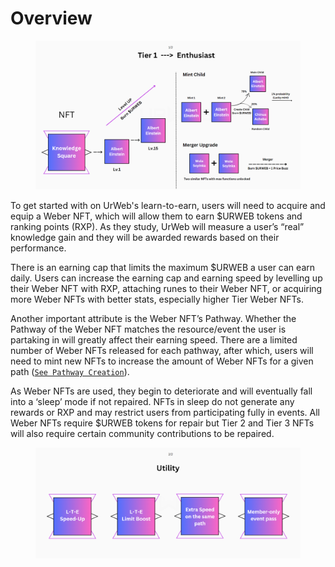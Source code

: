 # Overview

<figure><img src="../../.gitbook/assets/UrWeb Overview NFT.png" alt=""><figcaption></figcaption></figure>

To get started with on UrWeb's learn-to-earn, users will need to acquire and equip a Weber NFT, which will allow them to earn $URWEB tokens and ranking points (RXP). As they study, UrWeb will measure a user’s “real” knowledge gain and they will be awarded rewards based on their performance.&#x20;

There is an earning cap that limits the maximum $URWEB a user can earn daily. Users can increase the earning cap and earning speed by levelling up their Weber NFT with RXP, attaching runes to their Weber NFT, or acquiring more Weber NFTs with better stats, especially higher Tier Weber NFTs.&#x20;

Another important attribute is the Weber NFT’s Pathway. Whether the Pathway of the Weber NFT matches the resource/event the user is partaking in will greatly affect their earning speed. There are a limited number of Weber NFTs released for each pathway, after which, users will need to mint new NFTs to increase the amount of Weber NFTs for a given path ([`See Pathway Creation`](../goverance/pathway-creation.md)).&#x20;

As Weber NFTs are used, they begin to deteriorate and will eventually fall into a ‘sleep’ mode if not repaired. NFTs in sleep do not generate any rewards or RXP and may restrict users from participating fully in events. All Weber NFTs require $URWEB tokens for repair but Tier 2 and Tier 3 NFTs will also require certain community contributions to be repaired.

<figure><img src="../../.gitbook/assets/UrWeb Utility NFT.png" alt=""><figcaption></figcaption></figure>

